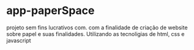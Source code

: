# app-paperSpace
projeto sem fins lucrativos com. com a finalidade de criação de website sobre papel e suas finalidades. Utilizando as tecnoligias de html, css e javascript

